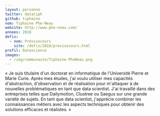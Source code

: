```yaml
---
layout: personne
twitter: datatiph
github: tiphaine
nom: Tiphaine Phe-Neau
website: http://www.phe-neau.com/
annees: 2018
defis:
  - nom: Prévisecours
    site: /defis/2018/previsecours.html
profil: Datascience
images:
  - /img/communaute/Tiphaine-PheNeau.png
---
```


« Je suis titulaire d'un doctorat en informatique de l'Université
Pierre et Marie Curie. Après mes études, j'ai voulu utiliser mes
capacités d'abstraction, d'observation et de réalisation pour
m'attaquer à de nouvelles problématiques en tant que data
scientist. J'ai travaillé dans des entreprises telles que
Dailymotion, Clustree ou Saegus sur une grande variété de sujets. En
tant que data scientist, j'apprécie combiner les connaissances
métiers avec les aspects techniques pour obtenir des solutions
efficaces et réalistes. »
